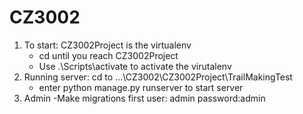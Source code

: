 # CZ3002


1.  To start: CZ3002Project is the virtualenv 
	- cd until you reach CZ3002Project
	- Use .\Scripts\activate to activate the virutalenv
2.  Running server: cd to ...\CZ3002\CZ3002Project\TrailMakingTest
	- enter python manage.py runserver to start server
3. Admin 
	-Make migrations first
	user: admin
	password:admin